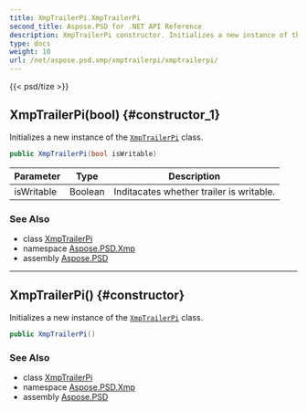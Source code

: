```yaml
---
title: XmpTrailerPi.XmpTrailerPi
second_title: Aspose.PSD for .NET API Reference
description: XmpTrailerPi constructor. Initializes a new instance of the XmpTrailerPi class
type: docs
weight: 10
url: /net/aspose.psd.xmp/xmptrailerpi/xmptrailerpi/
---
```

{{< psd/tize >}}
## XmpTrailerPi(bool) {#constructor_1}

Initializes a new instance of the [`XmpTrailerPi`](../) class.

```csharp
public XmpTrailerPi(bool isWritable)
```

| Parameter | Type | Description |
| --- | --- | --- |
| isWritable | Boolean | Inditacates whether trailer is writable. |

### See Also

* class [XmpTrailerPi](../)
* namespace [Aspose.PSD.Xmp](../../../aspose.psd.xmp/)
* assembly [Aspose.PSD](../../../)

---

## XmpTrailerPi() {#constructor}

Initializes a new instance of the [`XmpTrailerPi`](../) class.

```csharp
public XmpTrailerPi()
```

### See Also

* class [XmpTrailerPi](../)
* namespace [Aspose.PSD.Xmp](../../../aspose.psd.xmp/)
* assembly [Aspose.PSD](../../../)


